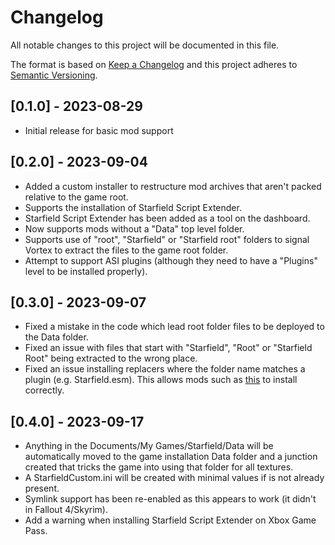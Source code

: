 # Changelog

All notable changes to this project will be documented in this file.

The format is based on [Keep a Changelog](http://keepachangelog.com/) and this project adheres to [Semantic Versioning](http://semver.org/).

<!-- ## [Unreleased] - YYYY-MM-DD -->

## [0.1.0] - 2023-08-29

- Initial release for basic mod support

## [0.2.0] - 2023-09-04

- Added a custom installer to restructure mod archives that aren't packed relative to the game root. 
- Supports the installation of Starfield Script Extender.
- Starfield Script Extender has been added as a tool on the dashboard.
- Now supports mods without a "Data" top level folder. 
- Supports use of "root", "Starfield" or "Starfield root" folders to signal Vortex to extract the files to the game root folder. 
- Attempt to support ASI plugins (although they need to have a "Plugins" level to be installed properly).

## [0.3.0] - 2023-09-07

- Fixed a mistake in the code which lead root folder files to be deployed to the Data folder.
- Fixed an issue with files that start with "Starfield", "Root" or "Starfield Root" being extracted to the wrong place. 
- Fixed an issue installing replacers where the folder name matches a plugin (e.g. Starfield.esm). This allows mods such as [this](https://www.nexusmods.com/starfield/mods/2176/?tab=files) to install correctly. 


## [0.4.0] - 2023-09-17

- Anything in the Documents/My Games/Starfield/Data will be automatically moved to the game installation Data folder and a junction created that tricks the game into using that folder for all textures. 
- A StarfieldCustom.ini will be created with minimal values if is not already present. 
- Symlink support has been re-enabled as this appears to work (it didn't in Fallout 4/Skyrim).
- Add a warning when installing Starfield Script Extender on Xbox Game Pass. 
